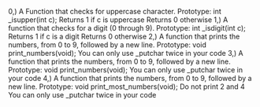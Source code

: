 0,) A Function that checks for uppercase character.
	Prototype: int _isupper(int c);
	Returns 1 if c is uppercase
	Returns 0 otherwise
1,) A function that checks for a digit (0 through 9).
	Prototype: int _isdigit(int c);
	Returns 1 if c is a digit
	Returns 0 otherwise
2,) A function that prints the numbers, from 0 to 9, followed by a new line.
	Prototype: void print_numbers(void);
	You can only use _putchar twice in your code
3,) A function that prints the numbers, from 0 to 9, followed by a new line.
	Prototype: void print_numbers(void);
	You can only use _putchar twice in your code
4,) A function that prints the numbers, from 0 to 9, followed by a new line.
	Prototype: void print_most_numbers(void);
	Do not print 2 and 4
	You can only use _putchar twice in your code 
